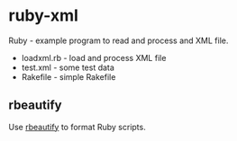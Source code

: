 ruby-xml
========

Ruby - example program to read and process and XML file.

* loadxml.rb - load and process XML file
* test.xml   - some test data
* Rakefile   - simple Rakefile

rbeautify
---------

Use [rbeautify](https://rubygems.org/gems/rbeautify) to format Ruby scripts.

